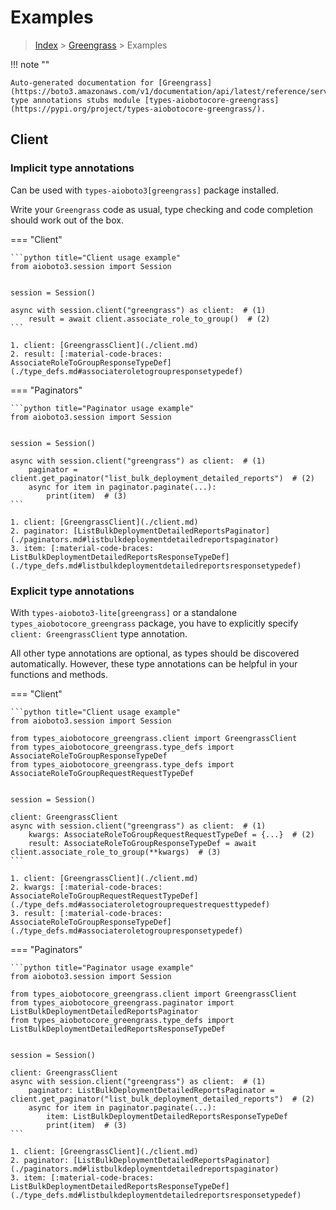 # Examples

> [Index](../README.md) > [Greengrass](./README.md) > Examples

!!! note ""

    Auto-generated documentation for [Greengrass](https://boto3.amazonaws.com/v1/documentation/api/latest/reference/services/greengrass.html#Greengrass)
    type annotations stubs module [types-aiobotocore-greengrass](https://pypi.org/project/types-aiobotocore-greengrass/).

## Client

### Implicit type annotations

Can be used with `types-aioboto3[greengrass]` package installed.

Write your `Greengrass` code as usual,
type checking and code completion should work out of the box.



=== "Client"

    ```python title="Client usage example"
    from aioboto3.session import Session


    session = Session()

    async with session.client("greengrass") as client:  # (1)
        result = await client.associate_role_to_group()  # (2)
    ```

    1. client: [GreengrassClient](./client.md)
    2. result: [:material-code-braces: AssociateRoleToGroupResponseTypeDef](./type_defs.md#associateroletogroupresponsetypedef) 



=== "Paginators"

    ```python title="Paginator usage example"
    from aioboto3.session import Session


    session = Session()

    async with session.client("greengrass") as client:  # (1)
        paginator = client.get_paginator("list_bulk_deployment_detailed_reports")  # (2)
        async for item in paginator.paginate(...):
            print(item)  # (3)
    ```

    1. client: [GreengrassClient](./client.md)
    2. paginator: [ListBulkDeploymentDetailedReportsPaginator](./paginators.md#listbulkdeploymentdetailedreportspaginator)
    3. item: [:material-code-braces: ListBulkDeploymentDetailedReportsResponseTypeDef](./type_defs.md#listbulkdeploymentdetailedreportsresponsetypedef) 




### Explicit type annotations

With `types-aioboto3-lite[greengrass]`
or a standalone `types_aiobotocore_greengrass` package, you have to explicitly specify
`client: GreengrassClient` type annotation.

All other type annotations are optional, as types should be discovered automatically.
However, these type annotations can be helpful in your functions and methods.


=== "Client"

    ```python title="Client usage example"
    from aioboto3.session import Session

    from types_aiobotocore_greengrass.client import GreengrassClient
    from types_aiobotocore_greengrass.type_defs import AssociateRoleToGroupResponseTypeDef
    from types_aiobotocore_greengrass.type_defs import AssociateRoleToGroupRequestRequestTypeDef


    session = Session()

    client: GreengrassClient
    async with session.client("greengrass") as client:  # (1)
        kwargs: AssociateRoleToGroupRequestRequestTypeDef = {...}  # (2)
        result: AssociateRoleToGroupResponseTypeDef = await client.associate_role_to_group(**kwargs)  # (3)
    ```

    1. client: [GreengrassClient](./client.md)
    2. kwargs: [:material-code-braces: AssociateRoleToGroupRequestRequestTypeDef](./type_defs.md#associateroletogrouprequestrequesttypedef) 
    3. result: [:material-code-braces: AssociateRoleToGroupResponseTypeDef](./type_defs.md#associateroletogroupresponsetypedef) 



=== "Paginators"

    ```python title="Paginator usage example"
    from aioboto3.session import Session

    from types_aiobotocore_greengrass.client import GreengrassClient
    from types_aiobotocore_greengrass.paginator import ListBulkDeploymentDetailedReportsPaginator
    from types_aiobotocore_greengrass.type_defs import ListBulkDeploymentDetailedReportsResponseTypeDef


    session = Session()

    client: GreengrassClient
    async with session.client("greengrass") as client:  # (1)
        paginator: ListBulkDeploymentDetailedReportsPaginator = client.get_paginator("list_bulk_deployment_detailed_reports")  # (2)
        async for item in paginator.paginate(...):
            item: ListBulkDeploymentDetailedReportsResponseTypeDef
            print(item)  # (3)
    ```

    1. client: [GreengrassClient](./client.md)
    2. paginator: [ListBulkDeploymentDetailedReportsPaginator](./paginators.md#listbulkdeploymentdetailedreportspaginator)
    3. item: [:material-code-braces: ListBulkDeploymentDetailedReportsResponseTypeDef](./type_defs.md#listbulkdeploymentdetailedreportsresponsetypedef) 




